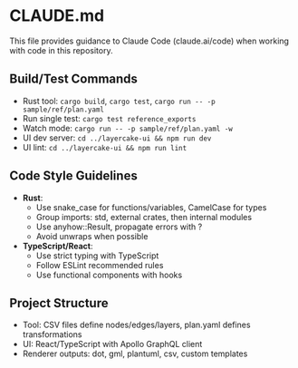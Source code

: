 # CLAUDE.md

This file provides guidance to Claude Code (claude.ai/code) when working with code in this repository.

## Build/Test Commands
- Rust tool: `cargo build`, `cargo test`, `cargo run -- -p sample/ref/plan.yaml`
- Run single test: `cargo test reference_exports`
- Watch mode: `cargo run -- -p sample/ref/plan.yaml -w`
- UI dev server: `cd ../layercake-ui && npm run dev`
- UI lint: `cd ../layercake-ui && npm run lint`

## Code Style Guidelines
- **Rust**: 
  - Use snake_case for functions/variables, CamelCase for types
  - Group imports: std, external crates, then internal modules
  - Use anyhow::Result, propagate errors with ?
  - Avoid unwraps when possible
- **TypeScript/React**:
  - Use strict typing with TypeScript
  - Follow ESLint recommended rules
  - Use functional components with hooks

## Project Structure
- Tool: CSV files define nodes/edges/layers, plan.yaml defines transformations
- UI: React/TypeScript with Apollo GraphQL client
- Renderer outputs: dot, gml, plantuml, csv, custom templates